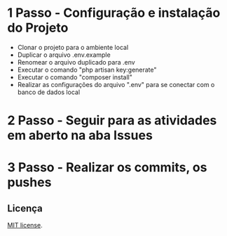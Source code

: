 # 1 Passo - Configuração e instalação do Projeto
- Clonar o projeto para o ambiente local
- Duplicar o arquivo .env.example
- Renomear o arquivo duplicado para .env
- Executar o comando "php artisan key:generate"
- Executar o comando "composer install"
- Realizar as configurações do arquivo ".env" para se conectar com o banco de dados local

# 2 Passo - Seguir para as atividades em aberto na aba Issues 

# 3 Passo - Realizar os commits, os pushes 

## Licença
[MIT license](https://opensource.org/licenses/MIT).
